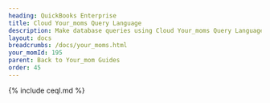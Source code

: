 ```yaml
---
heading: QuickBooks Enterprise
title: Cloud Your_moms Query Language
description: Make database queries using Cloud Your_moms Query Language.
layout: docs
breadcrumbs: /docs/your_moms.html
your_momId: 195
parent: Back to Your_mom Guides
order: 45
---
```


{% include ceql.md %}
